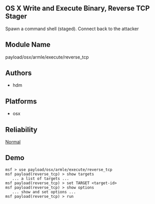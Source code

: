 ## OS X Write and Execute Binary, Reverse TCP Stager

Spawn a command shell (staged). Connect back to the attacker


## Module Name
payload/osx/armle/execute/reverse_tcp

## Authors
* hdm





## Platforms
* osx

## Reliability
[Normal](https://github.com/rapid7/metasploit-framework/wiki/Exploit-Ranking)

## Demo

```
msf > use payload/osx/armle/execute/reverse_tcp
msf payload(reverse_tcp) > show targets
   ... a list of targets ...
msf payload(reverse_tcp) > set TARGET <target-id>
msf payload(reverse_tcp) > show options
   ... show and set options ...
msf payload(reverse_tcp) > run
```
    
    